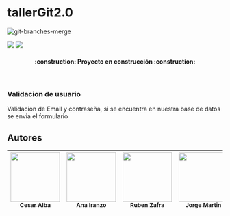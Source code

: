 # tallerGit2.0

![git-branches-merge](https://user-images.githubusercontent.com/113280433/212651057-f08bc197-d309-4e88-8a91-2e0bc2f60e15.png)
   <p align="left">
   <img src="https://img.shields.io/badge/STATUS-EN%20DESAROLLO-green">  <img src="https://img.shields.io/github/stars/JJmartinc?style=socia">
   </p>

<h4 align="center">
:construction: Proyecto en construcción :construction:
</h4>
<br>
<h3>Validacion de usuario</h3>
<p>Validacion de Email y contraseña, si se encuentra en nuestra base de datos se envia el formulario</p>
   
   

## Autores

| [<img src="https://avatars.githubusercontent.com/u/118730154?v=4" width=115><br><sub>Cesar Alba</sub>](https://github.com/Cesario87) |  [<img src="https://avatars.githubusercontent.com/u/106691439?v=4" width=115><br><sub>Ana Iranzo</sub>](https://github.com/AnaIranzo) |  [<img src="https://avatars.githubusercontent.com/u/106594858?v=4" width=115><br><sub>Ruben Zafra</sub>](https://github.com/ZeberMVP) | [<img src="https://avatars.githubusercontent.com/u/113280433?s=400&u=0b859c314bbfaf06de7add6ba48f862b875081fe&v=4" width=115><br><sub>Jorge Martin</sub>](https://github.com/JJmartinc) |
| :---: | :---: | :---: | :---: |
